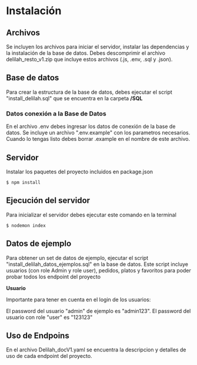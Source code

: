 # Instalación # 
## Archivos ##
Se incluyen los archivos para iniciar el servidor, instalar las dependencias y la instalación de la base de datos.
Debes descomprimir el archivo delilah_resto_v1.zip que incluye estos archivos (.js, .env, .sql y .json).


## Base de datos ##
Para crear la estructura de la base de datos, debes 
ejecutar el script "install_delilah.sql" que se encuentra en la carpeta **/SQL**

### Datos conexión a la Base de Datos ###

En el archivo .env debes ingresar los datos de conexión de la base de datos.
Se incluye un archivo ".env.example" con los parametros necesarios. 
Cuando lo tengas listo debes borrar .example en el nombre de este archivo.

## Servidor ##
Instalar los paquetes del proyecto incluidos en package.json

``` $ npm install ```
## Ejecución del servidor ##
Para inicializar el servidor debes ejecutar este comando en la terminal

``` $ nodemon index ```
## Datos de ejemplo ##


Para obtener un set de datos de ejemplo, ejecutar el script 
"install_delilah_datos_ejemplos.sql" en la base de datos.
Este script incluye usuarios (con role Admin y role user), pedidos, platos y favoritos para poder probar todos los endpoint del proyecto

**Usuario**

Importante para tener en cuenta en el login de los usuarios:

El password del usuario "admin" de ejemplo es "admin123".
El password del usuario con role "user" es "123123"

## Uso de Endpoins ##

En el archivo Delilah_docV1.yaml se encuentra la descripcion y detalles de uso de cada endpoint del proyecto.
